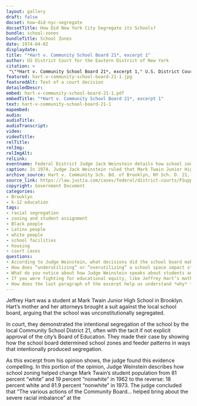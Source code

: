 ```yaml
--- 
layout: gallery
draft: false
docset: how-did-nyc-segregate
docsetTitle: How Did New York City Segregate its Schools?
bundle: school-zones
bundleTitle: School Zones
date: 1974-04-02
displaydate: 
title: "*Hart v. Community School Board 21*, excerpt 1"
author: US District Court for the Eastern District of New York
citation: >
 "\"*Hart v. Community School Board 21*, excerpt 1," U.S. District Court for the Eastern District of New York, in New York City Civil Rights History Project, Accessed: [Month Day, Year], https://nyccivilrightshistory.org/gallery/hart-v-community-school-board-21-1."
featured: hart-v-community-school-board-21-1.jpg
featuredAlt: Text of a court decision
detailedDescr: 
embed: hart-v-community-school-board-21-1.pdf
embedTitle: "*Hart v. Community School Board 21*, excerpt 1"
text: hart-v-community-school-board-21-1
mapembed: 
audio: 
audioTitle: 
audioTranscript: 
video: 
videoTitle: 
relTitle: 
relImg: 
relImgAlt: 
relLink: 
eventname: Federal District Judge Jack Weinstein details how school zoning policy segregated Mark Twain Junior High School.
caption: In 1974, Judge Jack Weinstein ruled that Mark Twain Junior High School was a segregated school, violating the US Constitution. In this opinion, he explained what actions by the school board had helped create school segregation.
archive_source: Hart v. Community Sch. Bd. of Brooklyn, NY Sch. D. 21, 383 F. Supp. 699 (E.D.N.Y. 1974).
source_link: https://law.justia.com/cases/federal/district-courts/FSupp/383/699/2245271/
copyright: Government Document
categories: 
- Brooklyn
- k-12 education
tags: 
- racial segregation
- zoning and student assignment
- Black people
- Latinx people
- white people
- school facilities
- housing
- court cases
questions: 
- According to Judge Weinstein, what decisions did the school board make that led to segregation in District 21 and at Mark Twain?
- How does “underutilizing” or “overutilizing” a school space impact students’ experiences in a school?
- What do you notice about how Judge Weinstein speaks about students and schools in this excerpt? Why do you think that Judge Weinstein uses the term “racial imbalance” interchangeably with segregation? What does that term illuminate? What does it hide?
- If you were fighting for educational equity, like Jeffrey Hart’s mother Doris Hart, would you focus on school segregation like she did? 
- How does the last paragraph of the excerpt help us understand *why* the school district encouraged segregation at Mark Twain?
--- 
```


Jeffrey Hart was a student at Mark Twain Junior High School in Brooklyn. Hart’s mother and her attorneys brought a suit against the local school board, arguing that the school was unconstitutionally segregated.

In court, they demonstrated the intentional segregation of the school by the local Community School District 21, often with the tacit if not explicit approval of the city’s Board of Education. They made their case by showing how the school board determined school zones and feeder patterns in ways that intentionally produced segregation.

As this excerpt from his opinion shows, the judge found this evidence compelling. In this portion of the opinion, Judge Weinstein describes how school zoning helped change Mark Twain’s student population from 81 percent “white” and 19 percent “nonwhite” in 1962 to the reverse: 18 percent white and 81.9 percent “nonwhite” in 1973. The judge concluded that “The various actions of the Community Board… helped bring about the severe racial imbalance” at the
